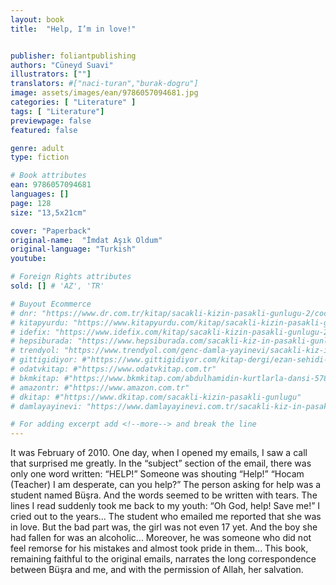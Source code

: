 ```yaml
---
layout: book
title:  "Help, I’m in love!"


publisher: foliantpublishing
authors: "Cüneyd Suavi"
illustrators: [""]
translators: #["naci-turan","burak-dogru"]
image: assets/images/ean/9786057094681.jpg
categories: [ "Literature" ]
tags: [ "Literature"]
previewpage: false
featured: false

genre: adult
type: fiction

# Book attributes
ean: 9786057094681
languages: []
page: 128
size: "13,5x21cm"

cover: "Paperback"
original-name:  "İmdat Aşık Oldum"
original-language: "Turkish"
youtube:

# Foreign Rights attributes
sold: [] # 'AZ', 'TR'

# Buyout Ecommerce
# dnr: "https://www.dr.com.tr/kitap/sacakli-kizin-pasakli-gunlugu-2/cocuk-ve-genclik/genclik-10-yas/roman-oyku/urunno=0001893059001"
# kitapyurdu: "https://www.kitapyurdu.com/kitap/sacakli-kizin-pasakli-gunlugu-2-/560122.html&filter_name=Sa%C3%A7akl%C4%B1+K%C4%B1z%27%C4%B1n+Pasakl%C4%B1+G%C3%BCnl%C3%BC%C4%9F%C3%BC+2"
# idefix: "https://www.idefix.com/kitap/sacakli-kizin-pasakli-gunlugu-2/cocuk-ve-genclik/genclik-10-yas/roman-oyku/urunno=0001893059001"
# hepsiburada: "https://www.hepsiburada.com/sacakli-kiz-in-pasakli-gunlugu-2-damla-yayinevi-p-HBV000012ER86"
# trendyol: "https://www.trendyol.com/genc-damla-yayinevi/sacakli-kiz-in-pasakli-gunlugu-2-p-54825777"
# gittigidiyor: #"https://www.gittigidiyor.com/kitap-dergi/ezan-sehidi-adnan-menderes_pdp_732728793"
# odatvkitap: #"https://www.odatvkitap.com.tr"
# bkmkitap: #"https://www.bkmkitap.com/abdulhamidin-kurtlarla-dansi-578226"
# amazontr: #"https://www.amazon.com.tr"
# dkitap: #"https://www.dkitap.com/sacakli-kizin-pasakli-gunlugu"
# damlayayinevi: "https://www.damlayayinevi.com.tr/sacakli-kiz-in-pasakli-gunlugu-2-bu-iste-bi-terslik-var"

# For adding excerpt add <!--more--> and break the line
---
```

It was February of 2010. One day, when I opened
my emails, I saw a call that surprised me greatly.
In the “subject” section of the email, there was only
one word written: “HELP!” Someone was shouting
“Help!” “Hocam (Teacher) I am desperate, can you
help?” The person asking for help was a student
named Büşra. And the words seemed to be written
with tears. The lines I read suddenly took me back
to my youth: “Oh God, help! Save me!” I cried out
to the years... The student who emailed me reported that she was in love. But the bad part was,
the girl was not even 17 yet. And the boy she had
fallen for was an alcoholic... Moreover, he was
someone who did not feel remorse for his mistakes
and almost took pride in them... This book, remaining faithful to the original emails, narrates the long
correspondence between Büşra and me, and with
the permission of Allah, her salvation.
<!--more--> 

